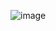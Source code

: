 





![image](https://github.com/brenoamin/ELK-ruby-on-rails/assets/62851616/699b53f1-9454-47be-a5c7-9bdd1356da08)
